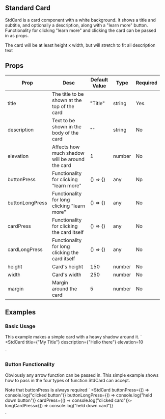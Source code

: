 ## Standard Card
StdCard is a card component with a white background. It shows a title and subtitle, and optionally a description, along with a "learn more" button.
Functionality for clicking "learn more" and clicking the card can be passed in as props.

The card will be at least height x width, but will stretch to fit all description text

## Props
| Prop         | Desc     | Default Value | Type | Required |
|--------------|-----------|------------|--------|----------|
| title | The title to be shown at the top of the card|   "Title"    |       string     | Yes|
| description | Text to be shown in the body of the card|    ""   |     string       | No|
| elevation | Affects how much shadow will be around the card|  1     |     number       | No|
| buttonPress | Functionality for clicking "learn more" |   () => {}    |     any       | Np|
| buttonLongPress | Functionality for long clicking "learn more" |    () => {}   |   any         | No |
| cardPress | Functionality for clicking the card itself |    () => {}   |      any      | No|
| cardLongPress | Functionality for long clicking the card itself |    () => {}   |    any        | No|
| height | Card's height |    150  |    number        | No|
| width | Card's width |    250  |    number        | No|
| margin | Margin around the card |    5  |    number        | No|

## Examples
### Basic Usage
This example makes a simple card with a heavy shadow around it.
`
<StdCard
    title={"My Title"}
    description={"Hello there"}
    elevation=10
>
</StdCard>
`

### Button Functionality
Obviously any arrow function can be passed in. This simple example shows how to pass in the four types of function StdCard can accept.

Note that buttonPress is always required
`
<StdCard 
    buttonPress={() => console.log("clicked button")}
    buttonLongPress={() => console.log("held down button")} 
    cardPress={() => console.log("clicked card")}>  
    longCardPress={() => console.log("held down card")} 
>
</StdCard>
`